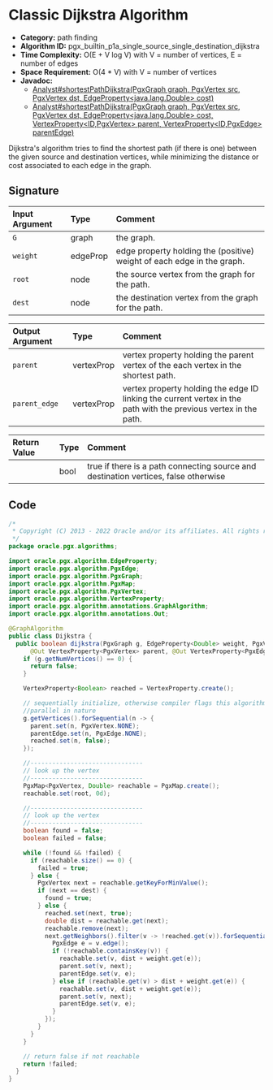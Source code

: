 # Classic Dijkstra Algorithm

- **Category:** path finding
- **Algorithm ID:** pgx_builtin_p1a_single_source_single_destination_dijkstra
- **Time Complexity:** O(E + V log V) with V = number of vertices, E = number of edges
- **Space Requirement:** O(4 * V) with V = number of vertices
- **Javadoc:** 
  - [Analyst#shortestPathDijkstra(PgxGraph graph, PgxVertex<ID> src, PgxVertex<ID> dst, EdgeProperty<java.lang.Double> cost)](https://docs.oracle.com/en/database/oracle/property-graph/22.3/spgjv/oracle/pgx/api/Analyst.html#shortestPathDijkstra-oracle.pgx.api.PgxGraph-oracle.pgx.api.PgxVertex-oracle.pgx.api.PgxVertex-oracle.pgx.api.EdgeProperty-)
  - [Analyst#shortestPathDijkstra(PgxGraph graph, PgxVertex<ID> src, PgxVertex<ID> dst, EdgeProperty<java.lang.Double> cost, VertexProperty<ID,PgxVertex<ID>> parent, VertexProperty<ID,PgxEdge> parentEdge)](https://docs.oracle.com/en/database/oracle/property-graph/22.3/spgjv/oracle/pgx/api/Analyst.html#shortestPathDijkstra-oracle.pgx.api.PgxGraph-oracle.pgx.api.PgxVertex-oracle.pgx.api.PgxVertex-oracle.pgx.api.EdgeProperty-oracle.pgx.api.VertexProperty-oracle.pgx.api.VertexProperty-)

Dijkstra's algorithm tries to find the shortest path (if there is one) between the given source and destination vertices, while minimizing the distance or cost associated to each edge in the graph.


## Signature

| Input Argument | Type | Comment |
| :--- | :--- | :--- |
| `G` | graph | the graph. |
| `weight` | edgeProp<double> | edge property holding the (positive) weight of each edge in the graph. |
| `root` | node | the source vertex from the graph for the path. |
| `dest` | node | the destination vertex from the graph for the path. |

| Output Argument | Type | Comment |
| :--- | :--- | :--- |
| `parent` | vertexProp<node> | vertex property holding the parent vertex of the each vertex in the shortest path. |
| `parent_edge` | vertexProp<edge> | vertex property holding the edge ID linking the current vertex in the path with the previous vertex in the path. |

| Return Value | Type | Comment |
| :--- | :--- | :--- |
| | bool | true if there is a path connecting source and destination vertices, false otherwise |

## Code

```java
/*
 * Copyright (C) 2013 - 2022 Oracle and/or its affiliates. All rights reserved.
 */
package oracle.pgx.algorithms;

import oracle.pgx.algorithm.EdgeProperty;
import oracle.pgx.algorithm.PgxEdge;
import oracle.pgx.algorithm.PgxGraph;
import oracle.pgx.algorithm.PgxMap;
import oracle.pgx.algorithm.PgxVertex;
import oracle.pgx.algorithm.VertexProperty;
import oracle.pgx.algorithm.annotations.GraphAlgorithm;
import oracle.pgx.algorithm.annotations.Out;

@GraphAlgorithm
public class Dijkstra {
  public boolean dijkstra(PgxGraph g, EdgeProperty<Double> weight, PgxVertex root, PgxVertex dest,
      @Out VertexProperty<PgxVertex> parent, @Out VertexProperty<PgxEdge> parentEdge) {
    if (g.getNumVertices() == 0) {
      return false;
    }

    VertexProperty<Boolean> reached = VertexProperty.create();

    // sequentially initialize, otherwise compiler flags this algorithm as
    //parallel in nature
    g.getVertices().forSequential(n -> {
      parent.set(n, PgxVertex.NONE);
      parentEdge.set(n, PgxEdge.NONE);
      reached.set(n, false);
    });

    //-------------------------------
    // look up the vertex
    //-------------------------------
    PgxMap<PgxVertex, Double> reachable = PgxMap.create();
    reachable.set(root, 0d);

    //-------------------------------
    // look up the vertex
    //-------------------------------
    boolean found = false;
    boolean failed = false;

    while (!found && !failed) {
      if (reachable.size() == 0) {
        failed = true;
      } else {
        PgxVertex next = reachable.getKeyForMinValue();
        if (next == dest) {
          found = true;
        } else {
          reached.set(next, true);
          double dist = reachable.get(next);
          reachable.remove(next);
          next.getNeighbors().filter(v -> !reached.get(v)).forSequential(v -> {
            PgxEdge e = v.edge();
            if (!reachable.containsKey(v)) {
              reachable.set(v, dist + weight.get(e));
              parent.set(v, next);
              parentEdge.set(v, e);
            } else if (reachable.get(v) > dist + weight.get(e)) {
              reachable.set(v, dist + weight.get(e));
              parent.set(v, next);
              parentEdge.set(v, e);
            }
          });
        }
      }
    }

    // return false if not reachable
    return !failed;
  }
}
```
